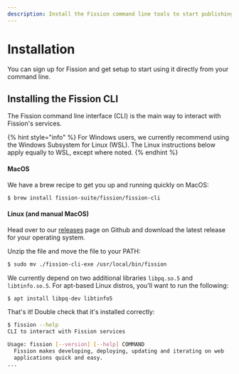 ```yaml
---
description: Install the Fission command line tools to start publishing from your desktop
---
```


# Installation

You can sign up for Fission and get setup to start using it directly from your command line.

## Installing the Fission CLI

The Fission command line interface \(CLI\) is the main way to interact with Fission's services.

{% hint style="info" %}
For Windows users, we currently recommend using the Windows Subsystem for Linux \(WSL\). The Linux instructions below apply equally to WSL, except where noted.
{% endhint %}

#### MacOS

We have a brew recipe to get you up and running quickly on MacOS:

```bash
$ brew install fission-suite/fission/fission-cli
```

#### Linux \(and manual MacOS\)

Head over to our [releases](https://github.com/fission-suite/fission/releases) page on Github and download the latest release for your operating system.

Unzip the file and move the file to your PATH:

```bash
$ sudo mv ./fission-cli-exe /usr/local/bin/fission
```

We currently depend on two additional libraries `libpq.so.5` and `libtinfo.so.5`. For apt-based Linux distros, you'll want to run the following:

```bash
$ apt install libpq-dev libtinfo5
```

That's it! Double check that it's installed correctly:

```bash
$ fission --help
CLI to interact with Fission services

Usage: fission [--version] [--help] COMMAND
  Fission makes developing, deploying, updating and iterating on web
  applications quick and easy.
...
```

